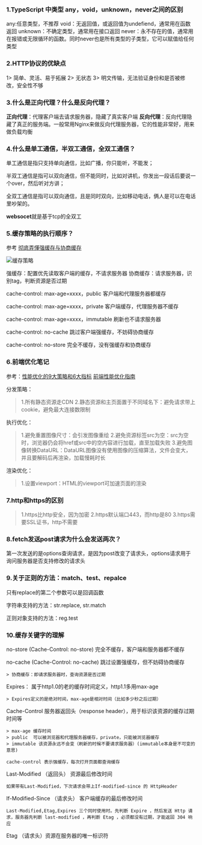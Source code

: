### 1.TypeScript 中类型 any，void，unknown，never之间的区别

  any:任意类型，不推荐
  void：无返回值，或返回值为undefiend，通常用在函数返回
  unknown：不确定类型，通常用在接口返回
  never：永不存在的值，通常用在报错或无限循环的函数。同时never也是所有类型的子类型，它可以赋值给任何类型


### 2.HTTP协议的优缺点

  1> 简单、灵活、易于拓展
  2> 无状态
  3> 明文传输，无法验证身份和是否被修改，安全性不够

### 3.什么是正向代理？什么是反向代理？

  **正向代理**：代理客户端去请求服务器，隐藏了真实客户端
  **反向代理**：反向代理隐藏了真正的服务端。一般常用Nginx来做反向代理服务器，它的性能非常好，用来做负载均衡

### 4.什么是单工通信，半双工通信，全双工通信？

  单工通信是指只支持单向通信，比如广播，你只能听，不能发；

  半双工通信是指可以双向通信，但不能同时，比如对讲机，你发出一段话后要说一个over，然后听对方讲；

  全双工通信是指可以双向通信，且是同时双向，比如移动电话，俩人是可以在电话里吵架的。

  **websocet**就是基于tcp的全双工


### 5.缓存策略的执行顺序？

  参考 [彻底弄懂强缓存与协商缓存](https://www.jianshu.com/p/9c95db596df5)

  ![缓存策略](https://p1-juejin.byteimg.com/tos-cn-i-k3u1fbpfcp/9f245496e62f4d1f96f48363512267cc~tplv-k3u1fbpfcp-watermark.image)

  强缓存：配置优先读取客户端的缓存，不请求服务器
  协商缓存：请求服务器，识别tag，判断资源是否过期

  cache-control: max-age=xxxx，public
  客户端和代理服务器都缓存

  cache-control: max-age=xxxx，private
  客户端缓存，代理服务器不缓存

  cache-control: max-age=xxxx，immutable
  刷新也不请求服务器

  cache-control: no-cache
  跳过客户端强缓存，不妨碍协商缓存

  cache-control: no-store
  完全不缓存，没有强缓存和协商缓存


### 6.前端优化笔记

  参考：[性能优化的9大策略和6大指标](https://juejin.cn/post/6981673766178783262)
       [前端性能优化指南](https://segmentfault.com/a/1190000020867090)

  分发策略：

  > 1.所有静态资源走CDN
  > 2.静态资源和主页面置于不同域名下：避免请求带上cookie，避免最大连接数限制

  执行优化：

  > 1.避免重置图像尺寸：会引发图像重绘
  > 2.避免资源标签src为空：src为空时，浏览器仍会将href或src中的空内容进行加载，直至加载失败
  > 3.避免图像转换DataURL：DataURL图像没有使用图像的压缩算法，文件会变大，并且要解码后再渲染，加载慢耗时长

  渲染优化：

  > 1.设置viewport：HTML的viewport可加速页面的渲染


### 7.http和https的区别

  > 1.https比http安全，因为加密
  > 2.https默认端口443，而http是80
  > 3.https需要SSL证书，http不需要
  

### 8.fetch发送post请求为什么会发送两次？

  第一次发送的是options查询请求，是因为post改变了请求头，options请求用于询问服务器是否支持修改的请求头


### 9.关于正则的方法：match、test、repalce

  只有replace的第二个参数可以是回调函数

  字符串支持的方法：str.replace, str.match

  正则对象支持的方法：reg.test


### 10.缓存关键字的理解

  no-store (Cache-Control: no-store) 完全不缓存，客户端和服务器都不缓存

  no-cache (Cache-Control: no-cache) 跳过设置强缓存，但不妨碍协商缓存

    > 协商缓存：即请求服务器时，查询资源是否过期

  Expires： 属于http1.0的老的缓存时间定义，http1.1多用max-age

    > Expires定义的是绝对时间，max-age是相对时间（比如多少秒之后过期）

  Cache-Control  服务器返回头（response header），用于标识该资源的缓存过期时间等

    > max-age 缓存时间  
    > public  可以被浏览器和代理服务器缓存，private，只能被浏览器缓存
    > immutable 该资源永远不会变（刷新的时候不要请求服务器）(immutable本身是不可变的意思)

    cache-control 表示强缓存，每次打开页面都查询缓存

  Last-Modified （返回头） 资源最后修改时间

    如果带有Last-Modified，下次请求会带上If-modified-since 的 HttpHeader 

  If-Modified-Since （请求头） 客户端缓存的最后修改时间

    Last-Modified,Etag,Expires 三个同时使用时。先判断 Expire ，然后发送 Http 请求，服务器先判断 last-modified ，再判断 Etag ，必须都没有过期，才能返回 304 响应

  Etag （请求头）资源在服务器的唯一标识符



